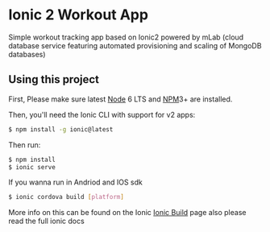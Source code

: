 # Ionic 2 Workout App

Simple workout tracking app based on Ionic2 powered by mLab \(cloud database service featuring automated provisioning and scaling of MongoDB databases\)

## Using this project

First, Please make sure latest [Node](https://ionicframework.com/docs/resources/what-is/#node) 6 LTS and [NPM](https://ionicframework.com/docs/resources/what-is/#npm)3+ are installed.

Then, you'll need the Ionic CLI with support for v2 apps:

```bash
$ npm install -g ionic@latest
```

Then run:

```bash
$ npm install
$ ionic serve
```

If you wanna run in Andriod and IOS sdk 

```bash
$ ionic cordova build [platform]
```

More info on this can be found on the Ionic [Ionic Build](https://ionicframework.com/docs/cli/cordova/build/) page also please read the full ionic docs 

